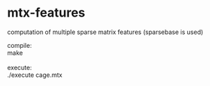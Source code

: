 # mtx-features
computation of multiple sparse matrix features (sparsebase is used)

compile: <br />
make<br /> <br />
execute: <br />
./execute cage.mtx

